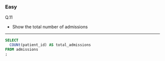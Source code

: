 ### Easy  
Q.11  
* Show the total number of admissions

---
```SQL
SELECT
  COUNt(patient_id) AS total_admissions
FROM admissions
;
```
